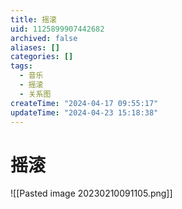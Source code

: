 ```yaml
---
title: 摇滚
uid: 1125899907442682
archived: false
aliases: []
categories: []
tags:
  - 音乐
  - 摇滚
  - 关系图
createTime: "2024-04-17 09:55:17"
updateTime: "2024-04-23 15:18:38"
---
```


# 摇滚

![[Pasted image 20230210091105.png]]
